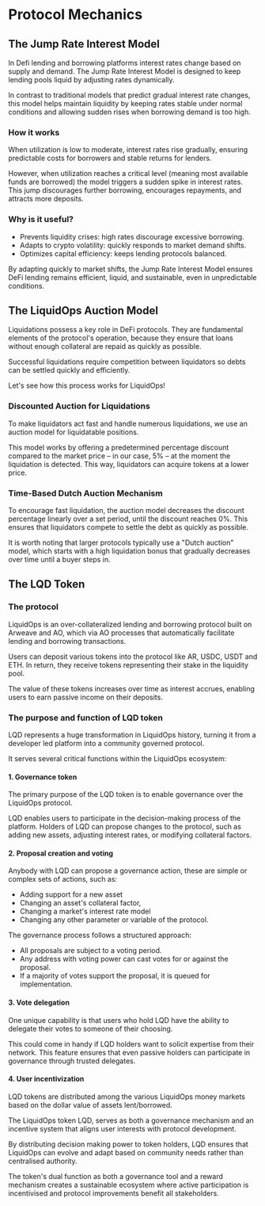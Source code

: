 # Protocol Mechanics

## The Jump Rate Interest Model

In Defi lending and borrowing platforms interest rates change based on supply and demand. The Jump Rate Interest Model is designed to keep lending pools liquid by adjusting rates dynamically.

In contrast to traditional models that predict gradual interest rate changes, this model helps maintain liquidity by keeping rates stable under normal conditions and allowing sudden rises when borrowing demand is too high.

### How it works

When utilization is low to moderate, interest rates rise gradually, ensuring predictable costs for borrowers and stable returns for lenders.

However, when utilization reaches a critical level (meaning most available funds are borrowed) the model triggers a sudden spike in interest rates. This jump discourages further borrowing, encourages repayments, and attracts more deposits.

### Why is it useful?

- Prevents liquidity crises: high rates discourage excessive borrowing.
- Adapts to crypto volatility: quickly responds to market demand shifts.
- Optimizes capital efficiency: keeps lending protocols balanced.

By adapting quickly to market shifts, the Jump Rate Interest Model ensures DeFi lending remains efficient, liquid, and sustainable, even in unpredictable conditions.

## The LiquidOps Auction Model

Liquidations possess a key role in DeFi protocols. They are fundamental elements of the protocol's operation, because they ensure that loans without enough collateral are repaid as quickly as possible.

Successful liquidations require competition between liquidators so debts can be settled quickly and efficiently.

Let's see how this process works for LiquidOps!

### Discounted Auction for Liquidations

To make liquidators act fast and handle numerous liquidations, we use an auction model for liquidatable positions.

This model works by offering a predetermined percentage discount compared to the market price – in our case, 5% – at the moment the liquidation is detected. This way, liquidators can acquire tokens at a lower price.

### Time-Based Dutch Auction Mechanism

To encourage fast liquidation, the auction model decreases the discount percentage linearly over a set period, until the discount reaches 0%. This ensures that liquidators compete to settle the debt as quickly as possible.

It is worth noting that larger protocols typically use a "Dutch auction" model, which starts with a high liquidation bonus that gradually decreases over time until a buyer steps in.

## The LQD Token

### The protocol

LiquidOps is an over-collateralized lending and borrowing protocol built on Arweave and AO, which via AO processes that automatically facilitate lending and borrowing transactions.

Users can deposit various tokens into the protocol like AR, USDC, USDT and ETH. In return, they receive tokens representing their stake in the liquidity pool.

The value of these tokens increases over time as interest accrues, enabling users to earn passive income on their deposits.

### The purpose and function of LQD token

LQD represents a huge transformation in LiquidOps history, turning it from a developer led platform into a community governed protocol.

It serves several critical functions within the LiquidOps ecosystem:

#### 1. Governance token

The primary purpose of the LQD token is to enable governance over the LiquidOps protocol.

LQD enables users to participate in the decision-making process of the platform. Holders of LQD can propose changes to the protocol, such as adding new assets, adjusting interest rates, or modifying collateral factors.

#### 2. Proposal creation and voting

Anybody with LQD can propose a governance action, these are simple or complex sets of actions, such as:

- Adding support for a new asset
- Changing an asset's collateral factor,
- Changing a market's interest rate model
- Changing any other parameter or variable of the protocol.

The governance process follows a structured approach:

- All proposals are subject to a voting period.
- Any address with voting power can cast votes for or against the proposal.
- If a majority of votes support the proposal, it is queued for implementation.

#### 3. Vote delegation

One unique capability is that users who hold LQD have the ability to delegate their votes to someone of their choosing.

This could come in handy if LQD holders want to solicit expertise from their network. This feature ensures that even passive holders can participate in governance through trusted delegates.

#### 4. User incentivization

LQD tokens are distributed among the various LiquidOps money markets based on the dollar value of assets lent/borrowed.

The LiquidOps token LQD, serves as both a governance mechanism and an incentive system that aligns user interests with protocol development.

By distributing decision making power to token holders, LQD ensures that LiquidOps can evolve and adapt based on community needs rather than centralised authority.

The token's dual function as both a governance tool and a reward mechanism creates a sustainable ecosystem where active participation is incentivised and protocol improvements benefit all stakeholders.